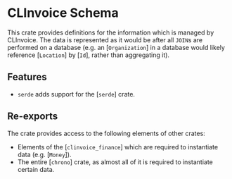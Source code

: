 # CLInvoice Schema

<!-- cargo-rdme start -->

This crate provides definitions for the information which is managed by CLInvoice. The data is represented as it would be after all `JOIN`s are performed on a database (e.g. an [`Organization`] in a database would likely reference [`Location`] by [`Id`], rather than aggregating it).

## Features

* `serde` adds support for the [`serde`] crate.

## Re-exports

The crate provides access to the following elements of other crates:

* Elements of the [`clinvoice_finance`] which are required to instantiate data (e.g. [`Money`]).
* The entire [`chrono`] crate, as almost all of it is required to instantiate certain data.

<!-- cargo-rdme end -->
